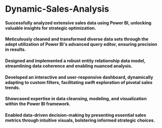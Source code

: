 # Dynamic-Sales-Analysis

#### Successfully analyzed extensive sales data using Power BI, unlocking valuable insights for strategic optimization.
#### Meticulously cleaned and transformed diverse data sets through the adept utilization of Power BI's advanced query editor, ensuring precision in results.
#### Designed and implemented a robust entity relationship data model, streamlining data coherence and enabling nuanced analysis.
#### Developed an interactive and user-responsive dashboard, dynamically adapting to custom filters, facilitating swift exploration of pivotal sales trends.
#### Showcased expertise in data cleansing, modeling, and visualization within the Power BI framework.
#### Enabled data-driven decision-making by presenting essential sales metrics through intuitive visuals, bolstering informed strategic choices.

